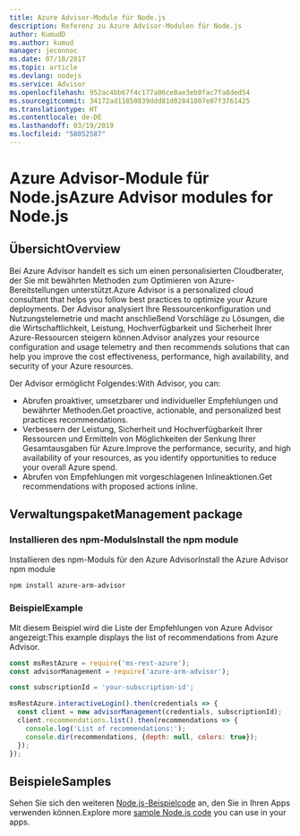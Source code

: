 ```yaml
---
title: Azure Advisor-Module für Node.js
description: Referenz zu Azure Advisor-Modulen für Node.js
author: KumudD
ms.author: kumud
manager: jeconnoc
ms.date: 07/18/2017
ms.topic: article
ms.devlang: nodejs
ms.service: Advisor
ms.openlocfilehash: 952ac4bb67f4c177a06ce0ae3eb0fac7fa8ded54
ms.sourcegitcommit: 34172ad11850839ddd81d02841807e07f3761425
ms.translationtype: HT
ms.contentlocale: de-DE
ms.lasthandoff: 03/19/2019
ms.locfileid: "58052587"
---
```

# <a name="azure-advisor-modules-for-nodejs"></a><span data-ttu-id="ca5c8-103">Azure Advisor-Module für Node.js</span><span class="sxs-lookup"><span data-stu-id="ca5c8-103">Azure Advisor modules for Node.js</span></span>

## <a name="overview"></a><span data-ttu-id="ca5c8-104">Übersicht</span><span class="sxs-lookup"><span data-stu-id="ca5c8-104">Overview</span></span>

<span data-ttu-id="ca5c8-105">Bei Azure Advisor handelt es sich um einen personalisierten Cloudberater, der Sie mit bewährten Methoden zum Optimieren von Azure-Bereitstellungen unterstützt.</span><span class="sxs-lookup"><span data-stu-id="ca5c8-105">Azure Advisor is a personalized cloud consultant that helps you follow best practices to optimize your Azure deployments.</span></span> <span data-ttu-id="ca5c8-106">Der Advisor analysiert Ihre Ressourcenkonfiguration und Nutzungstelemetrie und macht anschließend Vorschläge zu Lösungen, die die Wirtschaftlichkeit, Leistung, Hochverfügbarkeit und Sicherheit Ihrer Azure-Ressourcen steigern können.</span><span class="sxs-lookup"><span data-stu-id="ca5c8-106">Advisor analyzes your resource configuration and usage telemetry and then recommends solutions that can help you improve the cost effectiveness, performance, high availability, and security of your Azure resources.</span></span>

<span data-ttu-id="ca5c8-107">Der Advisor ermöglicht Folgendes:</span><span class="sxs-lookup"><span data-stu-id="ca5c8-107">With Advisor, you can:</span></span>
- <span data-ttu-id="ca5c8-108">Abrufen proaktiver, umsetzbarer und individueller Empfehlungen und bewährter Methoden.</span><span class="sxs-lookup"><span data-stu-id="ca5c8-108">Get proactive, actionable, and personalized best practices recommendations.</span></span>
- <span data-ttu-id="ca5c8-109">Verbessern der Leistung, Sicherheit und Hochverfügbarkeit Ihrer Ressourcen und Ermitteln von Möglichkeiten der Senkung Ihrer Gesamtausgaben für Azure.</span><span class="sxs-lookup"><span data-stu-id="ca5c8-109">Improve the performance, security, and high availability of your resources, as you identify opportunities to reduce your overall Azure spend.</span></span>
- <span data-ttu-id="ca5c8-110">Abrufen von Empfehlungen mit vorgeschlagenen Inlineaktionen.</span><span class="sxs-lookup"><span data-stu-id="ca5c8-110">Get recommendations with proposed actions inline.</span></span>

## <a name="management-package"></a><span data-ttu-id="ca5c8-111">Verwaltungspaket</span><span class="sxs-lookup"><span data-stu-id="ca5c8-111">Management package</span></span>

### <a name="install-the-npm-module"></a><span data-ttu-id="ca5c8-112">Installieren des npm-Moduls</span><span class="sxs-lookup"><span data-stu-id="ca5c8-112">Install the npm module</span></span>

<span data-ttu-id="ca5c8-113">Installieren des npm-Moduls für den Azure Advisor</span><span class="sxs-lookup"><span data-stu-id="ca5c8-113">Install the Azure Advisor npm module</span></span>

```bash
npm install azure-arm-advisor
```

### <a name="example"></a><span data-ttu-id="ca5c8-114">Beispiel</span><span class="sxs-lookup"><span data-stu-id="ca5c8-114">Example</span></span>

<span data-ttu-id="ca5c8-115">Mit diesem Beispiel wird die Liste der Empfehlungen von Azure Advisor angezeigt:</span><span class="sxs-lookup"><span data-stu-id="ca5c8-115">This example displays the list of recommendations from Azure Advisor.</span></span>

```javascript
const msRestAzure = require('ms-rest-azure');
const advisorManagement = require('azure-arm-advisor');

const subscriptionId = 'your-subscription-id';

msRestAzure.interactiveLogin().then(credentials => {
  const client = new advisorManagement(credentials, subscriptionId);
  client.recommendations.list().then(recommendations => {
    console.log('List of recommendations:');
    console.dir(recommendations, {depth: null, colors: true});
  });
});
```

## <a name="samples"></a><span data-ttu-id="ca5c8-116">Beispiele</span><span class="sxs-lookup"><span data-stu-id="ca5c8-116">Samples</span></span>

<span data-ttu-id="ca5c8-117">Sehen Sie sich den weiteren [Node.js-Beispielcode](https://azure.microsoft.com/resources/samples/?platform=nodejs) an, den Sie in Ihren Apps verwenden können.</span><span class="sxs-lookup"><span data-stu-id="ca5c8-117">Explore more [sample Node.js code](https://azure.microsoft.com/resources/samples/?platform=nodejs) you can use in your apps.</span></span>
